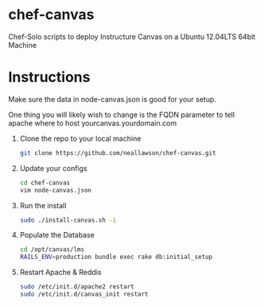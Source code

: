 chef-canvas
===========

Chef-Solo scripts to deploy Instructure Canvas on a Ubuntu 12.04LTS 64bit Machine

Instructions
===========
Make sure the data in node-canvas.json is good for your setup.  

One thing you will likely wish to change is the FQDN parameter to tell apache where to host yourcanvas.yourdomain.com  


1. Clone the repo to your local machine
	```bash
	git clone https://github.com/neallawson/chef-canvas.git
	```
		
2. Update your configs
	```bash
	cd chef-canvas
	vim node-canvas.json
	```

3. Run the install
	```bash
	sudo ./install-canvas.sh -i
	```

4. Populate the Database
	```bash
	cd /opt/canvas/lms
	RAILS_ENV=production bundle exec rake db:initial_setup
	```

5. Restart Apache & Reddis
	```bash
	sudo /etc/init.d/apache2 restart
	sudo /etc/init.d/canvas_init restart
	```
